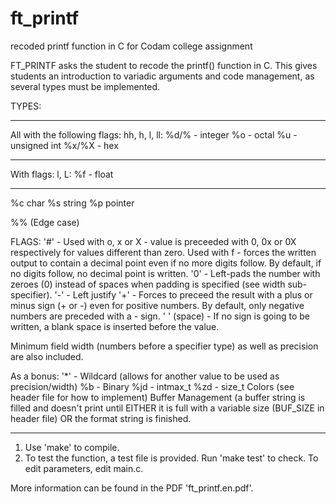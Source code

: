 # ft_printf
recoded printf function in C for Codam college assignment


FT_PRINTF asks the student to recode the printf() function in C. This gives students an introduction to variadic arguments and code management, as several types must be implemented.

TYPES:

---
All with the following flags: hh, h, l, ll:
%d/% - integer
%o - octal
%u - unsigned int
%x/%X - hex

---
With flags: l, L:
%f - float

---
%c			char
%s			string
%p			pointer

%%			(Edge case)

FLAGS:
'#'  -   	  Used with o, x or X - value is preceeded with 0, 0x or 0X respectively for values different than zero.
            Used with f - forces the written output to contain a decimal point even if no more digits follow. By default, if             no digits follow, no decimal point is written.
'0'  -       Left-pads the number with zeroes (0) instead of spaces when padding is specified (see width sub-specifier).
'-'  -       Left justify
'+'  -       Forces to preceed the result with a plus or minus sign (+ or -) even for positive numbers. By default, only                 negative numbers are preceded with a - sign.
' ' (space) - If no sign is going to be written, a blank space is inserted before the value.

Minimum field width (numbers before a specifier type) as well as precision are also included.

As a bonus:
'*' - Wildcard (allows for another value to be used as precision/width)
%b  - Binary
%jd - intmax_t
%zd - size_t
Colors  (see header file for how to implement)
Buffer Management (a buffer string is filled and doesn't print until EITHER it is full with a variable size (BUF_SIZE in header file) OR the format string is finished.


-------------------------------------------
1. Use 'make' to compile.
2. To test the function, a test file is provided. Run 'make test' to check. To edit parameters, edit main.c.

More information can be found in the PDF 'ft_printf.en.pdf'.
